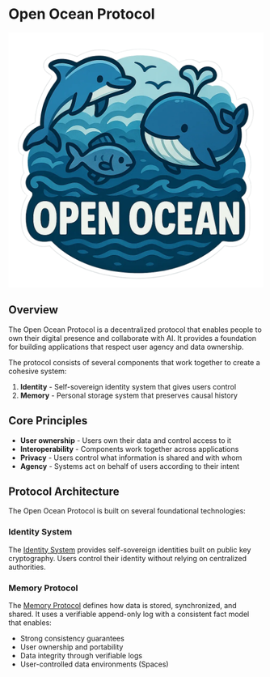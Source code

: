 # Open Ocean Protocol

![Open Ocean Protocol](../assets/open-ocean.webp)

## Overview

The Open Ocean Protocol is a decentralized protocol that enables people to own their digital presence and collaborate with AI. It provides a foundation for building applications that respect user agency and data ownership.

The protocol consists of several components that work together to create a cohesive system:

1. **Identity** - Self-sovereign identity system that gives users control
1. **Memory** - Personal storage system that preserves causal history

## Core Principles

- **User ownership** - Users own their data and control access to it
- **Interoperability** - Components work together across applications
- **Privacy** - Users control what information is shared and with whom
- **Agency** - Systems act on behalf of users according to their intent

## Protocol Architecture

The Open Ocean Protocol is built on several foundational technologies:

### Identity System

The [Identity System](identity.md) provides self-sovereign identities built on public key cryptography. Users control their identity without relying on centralized authorities.

### Memory Protocol

The [Memory Protocol](memory.md) defines how data is stored, synchronized, and shared. It uses a verifiable append-only log with a consistent fact model that enables:

- Strong consistency guarantees
- User ownership and portability
- Data integrity through verifiable logs
- User-controlled data environments (Spaces)
